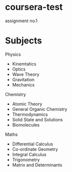 # coursera-test
assignment no.1
<!DOCTYPE html>
<html lang="en" dir="ltr">
  <head>
    <meta charset="utf-8">
    <title>Module 2 Solution</title>
    <link rel="stylesheet" type="text/css" href="./css/styles.css">
  </head>
  <body>
    <h1>Subjects</h1>
    <div class="row">
      <div class="col-lg-4 col-md-6 col-sm-12">
        <div id="container">
          <p id="p1">Physics</p>
          <p id="data">
            <ul>
              <li>Kinemtatics</li>
              <li>Optics</li>
              <li>Wave Theory</li>
              <li>Gravitation</li>
              <li>Mechanics</li>
            </ul>
          </p>
        </div>
      </div>
      <div class="col-lg-4 col-md-6 col-sm-12">
        <div id="container">
          <p id="p2">Chemistry</p>
          <p id="data">
            <ul>
              <li>Atomic Theory</li>
              <li>General Organic Chemistry</li>
              <li>Thermodynamics</li>
              <li>Solid State and Solutions</li>
              <li>Biomolecules</li>
            </ul>
          </p>
        </div>
      </div>
      <div  class="col-lg-4 col-md-12 col-sm-12">
        <div id="container">
          <p id="p3">Maths</p>
          <p id="data">
            <ul>
              <li>Differential Calculus</li>
              <li>Co-ordinate Geometry</li>
              <li>Integral Calculus</li>
              <li>Trigonometry</li>
              <li>Matrix and Determinants</li>
            </ul>
          </p>
        </div>
      </div>
    </div>
  </body>
</html>

